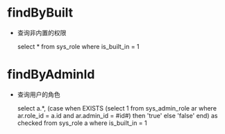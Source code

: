 findByBuilt
===
* 查询非内置的权限

    select * from sys_role  where is_built_in = 1

findByAdminId
===
* 查询用户的角色

    select a.*, (case when EXISTS (select 1 from sys_admin_role ar where ar.role_id = a.id and ar.admin_id = #id#) then 'true' else 'false' end) as checked from sys_role a where is_built_in = 1
